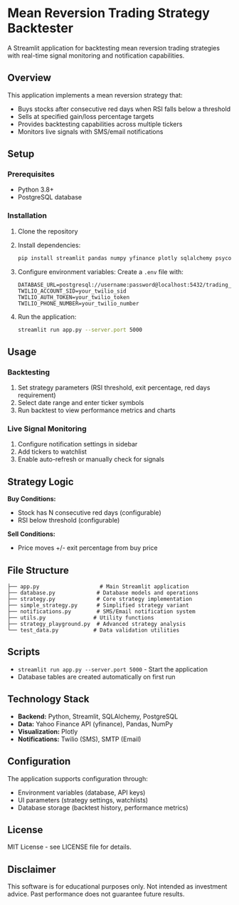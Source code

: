 # Mean Reversion Trading Strategy Backtester

A Streamlit application for backtesting mean reversion trading strategies with real-time signal monitoring and notification capabilities.

## Overview

This application implements a mean reversion strategy that:
- Buys stocks after consecutive red days when RSI falls below a threshold
- Sells at specified gain/loss percentage targets
- Provides backtesting capabilities across multiple tickers
- Monitors live signals with SMS/email notifications

## Setup

### Prerequisites
- Python 3.8+
- PostgreSQL database

### Installation

1. Clone the repository
2. Install dependencies:
   ```bash
   pip install streamlit pandas numpy yfinance plotly sqlalchemy psycopg2-binary twilio python-dotenv
   ```

3. Configure environment variables:
   Create a `.env` file with:
   ```
   DATABASE_URL=postgresql://username:password@localhost:5432/trading_db
   TWILIO_ACCOUNT_SID=your_twilio_sid
   TWILIO_AUTH_TOKEN=your_twilio_token
   TWILIO_PHONE_NUMBER=your_twilio_number
   ```

4. Run the application:
   ```bash
   streamlit run app.py --server.port 5000
   ```

## Usage

### Backtesting
1. Set strategy parameters (RSI threshold, exit percentage, red days requirement)
2. Select date range and enter ticker symbols
3. Run backtest to view performance metrics and charts

### Live Signal Monitoring
1. Configure notification settings in sidebar
2. Add tickers to watchlist
3. Enable auto-refresh or manually check for signals

## Strategy Logic

**Buy Conditions:**
- Stock has N consecutive red days (configurable)
- RSI below threshold (configurable)

**Sell Conditions:**
- Price moves +/- exit percentage from buy price

## File Structure

```
├── app.py                   # Main Streamlit application
├── database.py             # Database models and operations
├── strategy.py             # Core strategy implementation
├── simple_strategy.py      # Simplified strategy variant
├── notifications.py        # SMS/Email notification system
├── utils.py               # Utility functions
├── strategy_playground.py  # Advanced strategy analysis
└── test_data.py           # Data validation utilities
```

## Scripts

- `streamlit run app.py --server.port 5000` - Start the application
- Database tables are created automatically on first run

## Technology Stack

- **Backend:** Python, Streamlit, SQLAlchemy, PostgreSQL
- **Data:** Yahoo Finance API (yfinance), Pandas, NumPy
- **Visualization:** Plotly
- **Notifications:** Twilio (SMS), SMTP (Email)

## Configuration

The application supports configuration through:
- Environment variables (database, API keys)
- UI parameters (strategy settings, watchlists)
- Database storage (backtest history, performance metrics)

## License

MIT License - see LICENSE file for details.

## Disclaimer

This software is for educational purposes only. Not intended as investment advice. Past performance does not guarantee future results.